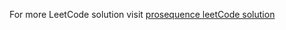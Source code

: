 For more LeetCode solution visit <a href = "https://www.prosequence.tech/LeetCode">prosequence leetCode solution</a>
